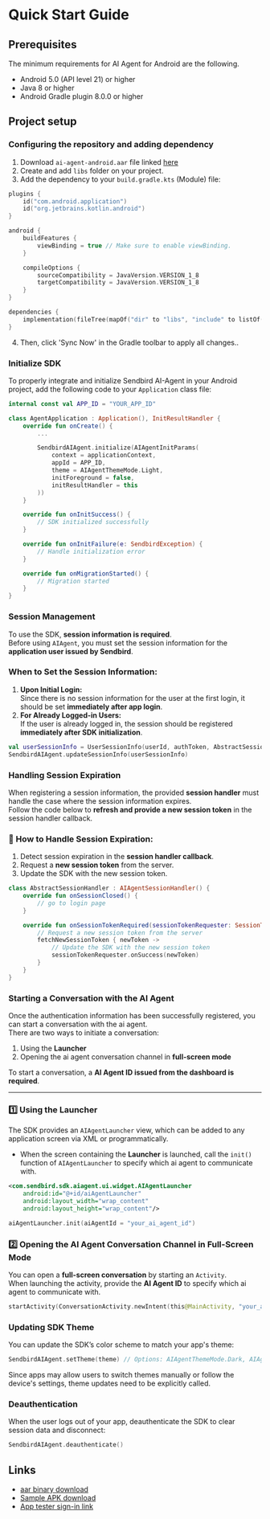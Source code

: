 # Quick Start Guide

## Prerequisites

The minimum requirements for AI Agent for Android are the following.

- Android 5.0 (API level 21) or higher
- Java 8 or higher
- Android Gradle plugin 8.0.0 or higher

## Project setup

### Configuring the repository and adding dependency
1. Download `ai-agent-android.aar` file linked [here]()
2. Create and add `libs` folder on your project.
3. Add the dependency to your `build.gradle.kts` (Module) file:
```kotlin
plugins {
    id("com.android.application")
    id("org.jetbrains.kotlin.android")
}

android {
    buildFeatures {
        viewBinding = true // Make sure to enable viewBinding.
    }

    compileOptions {
        sourceCompatibility = JavaVersion.VERSION_1_8
        targetCompatibility = JavaVersion.VERSION_1_8
    }
}

dependencies {
    implementation(fileTree(mapOf("dir" to "libs", "include" to listOf("*.aar"))))
}
```
4. Then, click 'Sync Now' in the Gradle toolbar to apply all changes..

### Initialize SDK
To properly integrate and initialize Sendbird AI-Agent in your Android project, add the following code to your `Application` class file:
```kotlin
internal const val APP_ID = "YOUR_APP_ID"

class AgentApplication : Application(), InitResultHandler {
    override fun onCreate() {
        ...

        SendbirdAIAgent.initialize(AIAgentInitParams(
            context = applicationContext,
            appId = APP_ID,
            theme = AIAgentThemeMode.Light,
            initForeground = false,
            initResultHandler = this
        ))
    }

    override fun onInitSuccess() {
        // SDK initialized successfully
    }

    override fun onInitFailure(e: SendbirdException) {
        // Handle initialization error
    }

    override fun onMigrationStarted() {
        // Migration started
    }
}
```

### Session Management
To use the SDK, **session information is required**.  
Before using `AIAgent`, you must set the session information for the **application user issued by Sendbird**.
### When to Set the Session Information:

1. **Upon Initial Login:**  
Since there is no session information for the user at the first login, it should be set **immediately after app login**.
2. **For Already Logged-in Users:**  
If the user is already logged in, the session should be registered **immediately after SDK initialization**.
```kotlin
val userSessionInfo = UserSessionInfo(userId, authToken, AbstractSessionHandler())
SendbirdAIAgent.updateSessionInfo(userSessionInfo)
```

### Handling Session Expiration

When registering a session information, the provided **session handler** must handle the case where the session information expires.  
Follow the code below to **refresh and provide a new session token** in the session handler callback.

### 🔹 How to Handle Session Expiration:
1. Detect session expiration in the **session handler callback**.
2. Request a **new session token** from the server.
3. Update the SDK with the new session token.
```kotlin
class AbstractSessionHandler : AIAgentSessionHandler() {
    override fun onSessionClosed() {
        // go to login page
    }

    override fun onSessionTokenRequired(sessionTokenRequester: SessionTokenRequester) {
        // Request a new session token from the server
        fetchNewSessionToken { newToken ->
            // Update the SDK with the new session token
            sessionTokenRequester.onSuccess(newToken)
        }
    }
}
```

### Starting a Conversation with the AI Agent

Once the authentication information has been successfully registered, you can start a conversation with the ai agent.  
There are two ways to initiate a conversation:
1. Using the **Launcher**
2. Opening the ai agent conversation channel in **full-screen mode**

To start a conversation, a **AI Agent ID issued from the dashboard is required**.

---

### 1️⃣ **Using the Launcher**
The SDK provides an `AIAgentLauncher` view, which can be added to any application screen via XML or programmatically.
- When the screen containing the **Launcher** is launched, call the `init()` function of `AIAgentLauncher` to specify which ai agent to communicate with.
```xml
<com.sendbird.sdk.aiagent.ui.widget.AIAgentLauncher
    android:id="@+id/aiAgentLauncher"
    android:layout_width="wrap_content"
    android:layout_height="wrap_content"/>
```
```kotlin
aiAgentLauncher.init(aiAgentId = "your_ai_agent_id")
```

### 2️⃣ Opening the AI Agent Conversation Channel in Full-Screen Mode

You can open a **full-screen conversation** by starting an `Activity`.  
When launching the activity, provide the **AI Agent ID** to specify which ai agent to communicate with.
```kotlin
startActivity(ConversationActivity.newIntent(this@MainActivity, "your_ai_agent_id"))
```

### Updating SDK Theme

You can update the SDK’s color scheme to match your app's theme:
```kotlin
SendbirdAIAgent.setTheme(theme) // Options: AIAgentThemeMode.Dark, AIAgentThemeMode.Light
```

Since apps may allow users to switch themes manually or follow the device's settings, theme updates need to be explicitly called.

### Deauthentication

When the user logs out of your app, deauthenticate the SDK to clear session data and disconnect:

```kotlin
SendbirdAIAgent.deauthenticate()
```


## Links
- [aar binary download](https://github.com/sendbird/ai-agent-android/tree/feature/ai-agent-initial/output)
- [Sample APK download](https://github.com/sendbird/ai-agent-android/tree/feature/ai-agent-initial/output)
- [App tester sign-in link](https://appdistribution.firebase.dev/i/cc0fe59dbf6f00f8)
